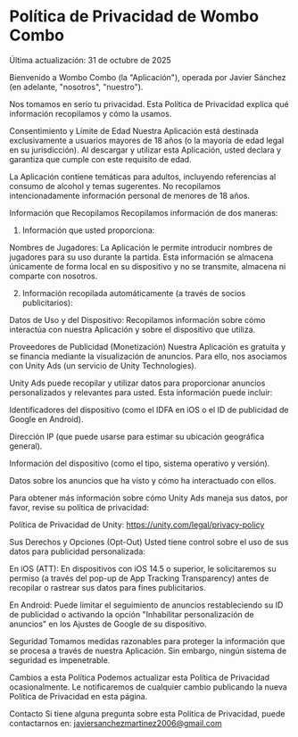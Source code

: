 # Política de Privacidad de Wombo Combo

Última actualización:  31 de octubre de 2025

Bienvenido a Wombo Combo (la "Aplicación"), operada por Javier Sánchez (en adelante, "nosotros", "nuestro").

Nos tomamos en serio tu privacidad. Esta Política de Privacidad explica qué información recopilamos y cómo la usamos.

Consentimiento y Límite de Edad
Nuestra Aplicación está destinada exclusivamente a usuarios mayores de 18 años (o la mayoría de edad legal en su jurisdicción). Al descargar y utilizar esta Aplicación, usted declara y garantiza que cumple con este requisito de edad.

La Aplicación contiene temáticas para adultos, incluyendo referencias al consumo de alcohol y temas sugerentes. No recopilamos intencionadamente información personal de menores de 18 años.

Información que Recopilamos
Recopilamos información de dos maneras:

1. Información que usted proporciona:

Nombres de Jugadores: La Aplicación le permite introducir nombres de jugadores para su uso durante la partida. Esta información se almacena únicamente de forma local en su dispositivo y no se transmite, almacena ni comparte con nosotros.

2. Información recopilada automáticamente (a través de socios publicitarios):

Datos de Uso y del Dispositivo: Recopilamos información sobre cómo interactúa con nuestra Aplicación y sobre el dispositivo que utiliza.

Proveedores de Publicidad (Monetización)
Nuestra Aplicación es gratuita y se financia mediante la visualización de anuncios. Para ello, nos asociamos con Unity Ads (un servicio de Unity Technologies).

Unity Ads puede recopilar y utilizar datos para proporcionar anuncios personalizados y relevantes para usted. Esta información puede incluir:

Identificadores del dispositivo (como el IDFA en iOS o el ID de publicidad de Google en Android).

Dirección IP (que puede usarse para estimar su ubicación geográfica general).

Información del dispositivo (como el tipo, sistema operativo y versión).

Datos sobre los anuncios que ha visto y cómo ha interactuado con ellos.

Para obtener más información sobre cómo Unity Ads maneja sus datos, por favor, revise su política de privacidad:

Política de Privacidad de Unity: https://unity.com/legal/privacy-policy

Sus Derechos y Opciones (Opt-Out)
Usted tiene control sobre el uso de sus datos para publicidad personalizada:

En iOS (ATT): En dispositivos con iOS 14.5 o superior, le solicitaremos su permiso (a través del pop-up de App Tracking Transparency) antes de recopilar o rastrear sus datos para fines publicitarios.

En Android: Puede limitar el seguimiento de anuncios restableciendo su ID de publicidad o activando la opción "Inhabilitar personalización de anuncios" en los Ajustes de Google de su dispositivo.

Seguridad
Tomamos medidas razonables para proteger la información que se procesa a través de nuestra Aplicación. Sin embargo, ningún sistema de seguridad es impenetrable.

Cambios a esta Política
Podemos actualizar esta Política de Privacidad ocasionalmente. Le notificaremos de cualquier cambio publicando la nueva Política de Privacidad en esta página.

Contacto
Si tiene alguna pregunta sobre esta Política de Privacidad, puede contactarnos en: javiersanchezmartinez2006@gmail.com
